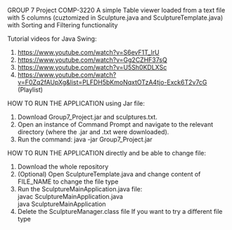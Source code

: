 GROUP 7 Project COMP-3220
A simple Table viewer loaded from a text file with 5 columns (cuztomized in Sculpture.java and SculptureTemplate.java) with Sorting and Filtering functionality

Tutorial videos for Java Swing:
1. https://www.youtube.com/watch?v=S6evF1T_lrU
2. https://www.youtube.com/watch?v=Gg2CZHF37sQ
3. https://www.youtube.com/watch?v=U5Sh0KDLXSc
4. https://www.youtube.com/watch?v=F0Zq2fAUpXg&list=PLFDH5bKmoNqxtOTzA4tjo-Exck6T2v7cG (Playlist)

HOW TO RUN THE APPLICATION using Jar file:
1. Download Group7_Project.jar and sculptures.txt.
2. Open an instance of Command Prompt and navigate to the relevant directory (where the .jar and .txt were downloaded).
3. Run the command: java -jar Group7_Project.jar

HOW TO RUN THE APPLICATION directly and be able to change file:
1. Download the whole repository
2. (Optional) Open SculptureTemplate.java and change content of FILE_NAME to change the file type
3. Run the SculptureMainApplication.java file:<br />
javac SculptureMainApplication.java<br />
java SculptureMainApplication
4. Delete the SculptureManager.class file If you want to try a different file type

